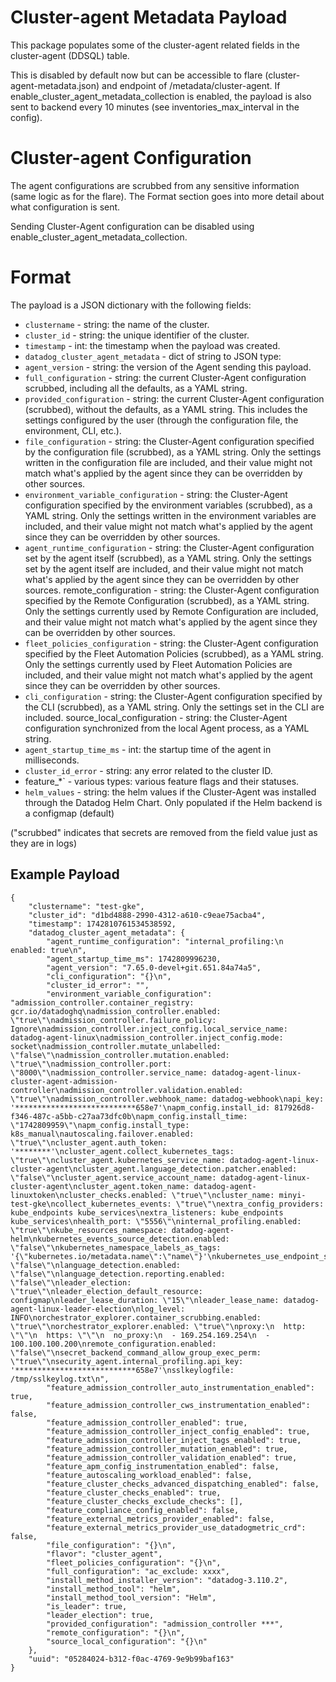 # Cluster-agent Metadata Payload
This package populates some of the cluster-agent related fields in the cluster-agent (DDSQL) table.

This is disabled by default now but can be accessible to flare (cluster-agent-metadata.json) and endpoint of /metadata/cluster-agent.
If enable_cluster_agent_metadata_collection is enabled, the payload is also sent to backend every 10 minutes (see inventories_max_interval in the config).

# Cluster-agent Configuration
The agent configurations are scrubbed from any sensitive information (same logic as for the flare). The Format section goes into more detail about what configuration is sent.

Sending Cluster-Agent configuration can be disabled using enable_cluster_agent_metadata_collection.

# Format
The payload is a JSON dictionary with the following fields:

- `clustername` - string: the name of the cluster.
- `cluster_id` - string: the unique identifier of the cluster.
- `timestamp` - int: the timestamp when the payload was created.
- `datadog_cluster_agent_metadata` - dict of string to JSON type:
- `agent_version` - string: the version of the Agent sending this payload.
- `full_configuration` - string: the current Cluster-Agent configuration scrubbed, including all the defaults, as a YAML string.
- `provided_configuration` - string: the current Cluster-Agent configuration (scrubbed), without the defaults, as a YAML string. This includes the settings configured by the user (through the configuration file, the environment, CLI, etc.).
- `file_configuration` - string: the Cluster-Agent configuration specified by the configuration file (scrubbed), as a YAML string. Only the settings written in the configuration file are included, and their value might not match what's applied by the agent since they can be overridden by other sources.
- `environment_variable_configuration` - string: the Cluster-Agent configuration specified by the environment variables (scrubbed), as a YAML string. Only the settings written in the environment variables are included, and their value might not match what's applied by the agent since they can be overridden by other sources.
- `agent_runtime_configuration` - string: the Cluster-Agent configuration set by the agent itself (scrubbed), as a YAML string. Only the settings set by the agent itself are included, and their value might not match what's applied by the agent since they can be overridden by other sources.
remote_configuration - string: the Cluster-Agent configuration specified by the Remote Configuration (scrubbed), as a YAML string. Only the settings currently used by Remote Configuration are included, and their value might not match what's applied by the agent since they can be overridden by other sources.
- `fleet_policies_configuration` - string: the Cluster-Agent configuration specified by the Fleet Automation Policies (scrubbed), as a YAML string. Only the settings currently used by Fleet Automation Policies are included, and their value might not match what's applied by the agent since they can be overridden by other sources.
- `cli_configuration` - string: the Cluster-Agent configuration specified by the CLI (scrubbed), as a YAML string. Only the settings set in the CLI are included.
source_local_configuration - string: the Cluster-Agent configuration synchronized from the local Agent process, as a YAML string.
- `agent_startup_time_ms` - int: the startup time of the agent in milliseconds.
- `cluster_id_error` - string: any error related to the cluster ID.
- feature_*` - various types: various feature flags and their statuses.
- `helm_values` - string: the helm values if the Cluster-Agent was installed through the Datadog Helm Chart. Only populated if the Helm backend is a configmap (default)

("scrubbed" indicates that secrets are removed from the field value just as they are in logs)

## Example Payload
```
{
    "clustername": "test-gke",
    "cluster_id": "d1bd4888-2990-4312-a610-c9eae75acba4",
    "timestamp": 1742810761534538592,
    "datadog_cluster_agent_metadata": {
        "agent_runtime_configuration": "internal_profiling:\n  enabled: true\n",
        "agent_startup_time_ms": 1742809996230,
        "agent_version": "7.65.0-devel+git.651.84a74a5",
        "cli_configuration": "{}\n",
        "cluster_id_error": "",
        "environment_variable_configuration": "admission_controller.container_registry: gcr.io/datadoghq\nadmission_controller.enabled: \"true\"\nadmission_controller.failure_policy: Ignore\nadmission_controller.inject_config.local_service_name: datadog-agent-linux\nadmission_controller.inject_config.mode: socket\nadmission_controller.mutate_unlabelled: \"false\"\nadmission_controller.mutation.enabled: \"true\"\nadmission_controller.port: \"8000\"\nadmission_controller.service_name: datadog-agent-linux-cluster-agent-admission-controller\nadmission_controller.validation.enabled: \"true\"\nadmission_controller.webhook_name: datadog-webhook\napi_key: '***************************658e7'\napm_config.install_id: 817926d8-f346-487c-a5bb-c27aa73dfc0b\napm_config.install_time: \"1742809959\"\napm_config.install_type: k8s_manual\nautoscaling.failover.enabled: \"true\"\ncluster_agent.auth_token: '********'\ncluster_agent.collect_kubernetes_tags: \"true\"\ncluster_agent.kubernetes_service_name: datadog-agent-linux-cluster-agent\ncluster_agent.language_detection.patcher.enabled: \"false\"\ncluster_agent.service_account_name: datadog-agent-linux-cluster-agent\ncluster_agent.token_name: datadog-agent-linuxtoken\ncluster_checks.enabled: \"true\"\ncluster_name: minyi-test-gke\ncollect_kubernetes_events: \"true\"\nextra_config_providers: kube_endpoints kube_services\nextra_listeners: kube_endpoints kube_services\nhealth_port: \"5556\"\ninternal_profiling.enabled: \"true\"\nkube_resources_namespace: datadog-agent-helm\nkubernetes_events_source_detection.enabled: \"false\"\nkubernetes_namespace_labels_as_tags: '{\"kubernetes.io/metadata.name\":\"name\"}'\nkubernetes_use_endpoint_slices: \"false\"\nlanguage_detection.enabled: \"false\"\nlanguage_detection.reporting.enabled: \"false\"\nleader_election: \"true\"\nleader_election_default_resource: configmap\nleader_lease_duration: \"15\"\nleader_lease_name: datadog-agent-linux-leader-election\nlog_level: INFO\norchestrator_explorer.container_scrubbing.enabled: \"true\"\norchestrator_explorer.enabled: \"true\"\nproxy:\n  http: \"\"\n  https: \"\"\n  no_proxy:\n  - 169.254.169.254\n  - 100.100.100.200\nremote_configuration.enabled: \"false\"\nsecret_backend_command_allow_group_exec_perm: \"true\"\nsecurity_agent.internal_profiling.api_key: '***************************658e7'\nsslkeylogfile: /tmp/sslkeylog.txt\n",
        "feature_admission_controller_auto_instrumentation_enabled": true,
        "feature_admission_controller_cws_instrumentation_enabled": false,
        "feature_admission_controller_enabled": true,
        "feature_admission_controller_inject_config_enabled": true,
        "feature_admission_controller_inject_tags_enabled": true,
        "feature_admission_controller_mutation_enabled": true,
        "feature_admission_controller_validation_enabled": true,
        "feature_apm_config_instrumentation_enabled": false,
        "feature_autoscaling_workload_enabled": false,
        "feature_cluster_checks_advanced_dispatching_enabled": false,
        "feature_cluster_checks_enabled": true,
        "feature_cluster_checks_exclude_checks": [],
        "feature_compliance_config_enabled": false,
        "feature_external_metrics_provider_enabled": false,
        "feature_external_metrics_provider_use_datadogmetric_crd": false,
        "file_configuration": "{}\n",
        "flavor": "cluster_agent",
        "fleet_policies_configuration": "{}\n",
        "full_configuration": "ac_exclude: xxxx",
        "install_method_installer_version": "datadog-3.110.2",
        "install_method_tool": "helm",
        "install_method_tool_version": "Helm",
        "is_leader": true,
        "leader_election": true,
        "provided_configuration": "admission_controller ***",
        "remote_configuration": "{}\n",
        "source_local_configuration": "{}\n"
    },
    "uuid": "05284024-b312-f0ac-4769-9e9b99baf163"
}
```
